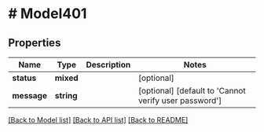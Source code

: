 # # Model401

## Properties

Name | Type | Description | Notes
------------ | ------------- | ------------- | -------------
**status** | **mixed** |  | [optional]
**message** | **string** |  | [optional] [default to 'Cannot verify user password']

[[Back to Model list]](../../README.md#models) [[Back to API list]](../../README.md#endpoints) [[Back to README]](../../README.md)
